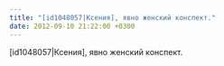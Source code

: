 ```yaml
---
title: "[id1048057|Ксения], явно женский конспект."
date: 2012-09-10 21:22:00 +0300
---
```


[id1048057|Ксения], явно женский конспект.

